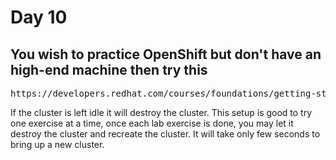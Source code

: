 # Day 10

## You wish to practice OpenShift but don't have an high-end machine then try this
<pre>
https://developers.redhat.com/courses/foundations/getting-started
</pre>
If the cluster is left idle it will destroy the cluster. This setup is good to try one exercise at a time, once each lab exercise is done, you may let it destroy the cluster and recreate the cluster. It will take only few seconds to bring up a new cluster.
